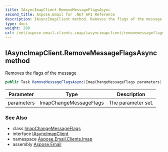 ```yaml
---
title: IAsyncImapClient.RemoveMessageFlagsAsync
second_title: Aspose.Email for .NET API Reference
description: IAsyncImapClient method. Removes the flags of the message
type: docs
weight: 290
url: /net/aspose.email.clients.imap/iasyncimapclient/removemessageflagsasync/
---
```

## IAsyncImapClient.RemoveMessageFlagsAsync method

Removes the flags of the message

```csharp
public Task RemoveMessageFlagsAsync(ImapChangeMessageFlags parameters)
```

| Parameter | Type | Description |
| --- | --- | --- |
| parameters | ImapChangeMessageFlags | The parameter set. |

### See Also

* class [ImapChangeMessageFlags](../../../aspose.email.clients.imap.models/imapchangemessageflags/)
* interface [IAsyncImapClient](../)
* namespace [Aspose.Email.Clients.Imap](../../iasyncimapclient/)
* assembly [Aspose.Email](../../../)


